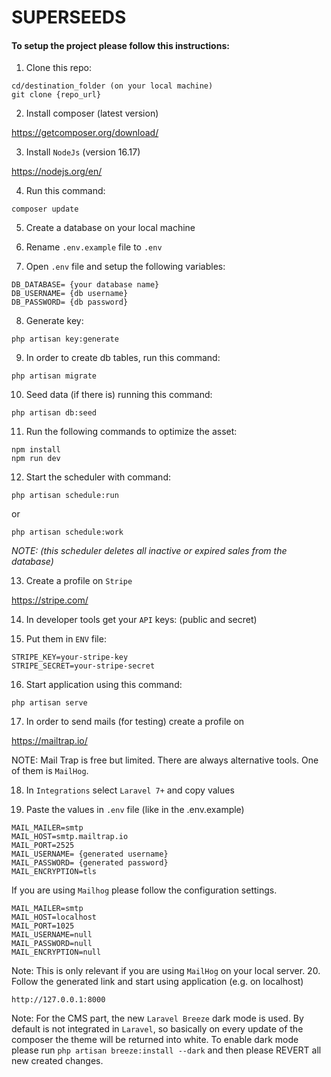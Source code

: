 # SUPERSEEDS


#### To setup the project please follow this instructions:

1. Clone this repo:

```
cd/destination_folder (on your local machine)
git clone {repo_url}
```

2. Install composer (latest version)

https://getcomposer.org/download/

3. Install `NodeJs` (version 16.17)

https://nodejs.org/en/

4. Run this command: 

```
composer update
```

5. Create a database on your local machine

6. Rename `.env.example` file to `.env`

7. Open `.env` file and setup the following variables:

```
DB_DATABASE= {your database name}
DB_USERNAME= {db username}
DB_PASSWORD= {db password}
```

8. Generate key:

```
php artisan key:generate
```

9. In order to create db tables, run this command:

```
php artisan migrate
```
10. Seed data (if there is) running this command:

```
php artisan db:seed
```

11. Run the following commands to optimize the asset:

```
npm install
npm run dev
```

12. Start the scheduler with command:

```
php artisan schedule:run
```

or 

```
php artisan schedule:work
```

*NOTE: (this scheduler deletes all inactive or expired sales from the database)*

13. Create a profile on `Stripe`

https://stripe.com/

14. In developer tools get your `API` keys: (public and secret)

15. Put them in `ENV` file:

````
STRIPE_KEY=your-stripe-key
STRIPE_SECRET=your-stripe-secret
````

16. Start application using this command:

```
php artisan serve
```

17. In order to send mails (for testing) create a profile on 

https://mailtrap.io/

NOTE: Mail Trap is free but limited. There are always alternative tools. One of them is `MailHog`. 

18. In `Integrations` select `Laravel 7+` and copy values

19. Paste the values in `.env` file (like in the .env.example)

```
MAIL_MAILER=smtp
MAIL_HOST=smtp.mailtrap.io
MAIL_PORT=2525
MAIL_USERNAME= {generated username}
MAIL_PASSWORD= {generated password}
MAIL_ENCRYPTION=tls
```
 If you are using `Mailhog` please follow the configuration settings.
```angular2html
MAIL_MAILER=smtp
MAIL_HOST=localhost
MAIL_PORT=1025
MAIL_USERNAME=null
MAIL_PASSWORD=null
MAIL_ENCRYPTION=null
```
Note: This is only relevant if you are using `MailHog` on your local server.
20. Follow the generated link and start using application (e.g. on localhost)

```
http://127.0.0.1:8000
```


Note: For the CMS part, the new `Laravel Breeze` dark mode is used. By default is not integrated in `Laravel`, so basically on every update of the composer the theme will be returned into white. To enable dark mode please run `php artisan breeze:install --dark` and then please  REVERT all new created changes.

